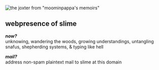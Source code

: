 ![the joxter from "moominpappa's memoirs"](the-joxter.png)

## webpresence of slime

***now?***  
unknowing,
wandering the woods,
growing understandings,
untangling snafus,
shepherding systems, &
typing like hell

***mail?***  
address non-spam plaintext mail to slime at this domain
